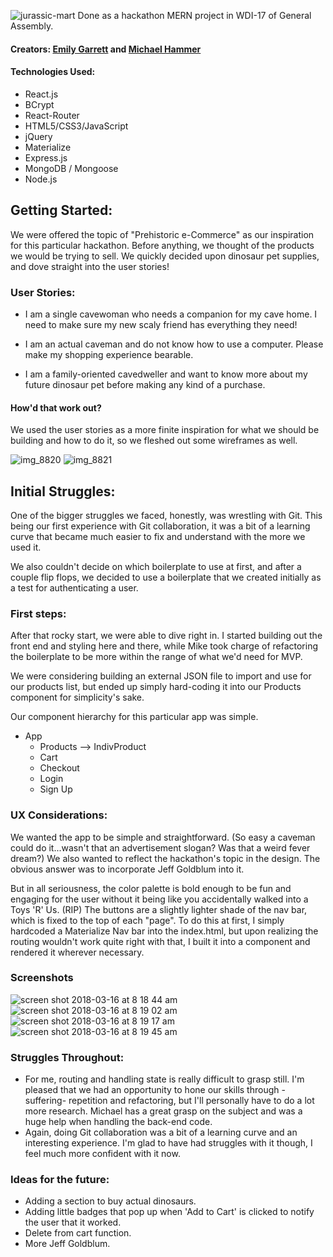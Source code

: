 ![jurassic-mart](https://user-images.githubusercontent.com/25888207/37524921-9421118e-28e8-11e8-83ef-6e61cc1c132b.png)
Done as a hackathon MERN project in WDI-17 of General Assembly. 

#### Creators: [Emily Garrett](https://github.com/egarrett94) and [Michael Hammer](https://github.com/HamMike/jurassic-mart)

#### Technologies Used: 
* React.js
* BCrypt
* React-Router 
* HTML5/CSS3/JavaScript
* jQuery
* Materialize
* Express.js
* MongoDB / Mongoose
* Node.js

## Getting Started:

We were offered the topic of "Prehistoric e-Commerce" as our inspiration for this particular hackathon. Before anything, we thought of the products we would be trying to sell. We quickly decided upon dinosaur pet supplies, and dove straight into the user stories! 

### User Stories: 

* I am a single cavewoman who needs a companion for my cave home. I need to make sure my new scaly friend has everything they need! 

* I am an actual caveman and do not know how to use a computer. Please make my shopping experience bearable.

* I am a family-oriented cavedweller and want to know more about my future dinosaur pet before making any kind of a purchase. 

#### How'd that work out? 

We used the user stories as a more finite inspiration for what we should be building and how to do it, so we fleshed out some wireframes as well. 

![img_8820](https://user-images.githubusercontent.com/25888207/37528735-9a7d75f4-28f2-11e8-9353-330dc3fbf4a6.JPG)
![img_8821](https://user-images.githubusercontent.com/25888207/37528737-9a9008cc-28f2-11e8-9b11-aaa1f254310a.JPG)

## Initial Struggles:

One of the bigger struggles we faced, honestly, was wrestling with Git. This being our first experience with Git collaboration, it was a bit of a learning curve that became much easier to fix and understand with the more we used it. 

We also couldn't decide on which boilerplate to use at first, and after a couple flip flops, we decided to use a boilerplate that we created initially as a test for authenticating a user. 

### First steps: 

After that rocky start, we were able to dive right in. I started building out the front end and styling here and there, while Mike took charge of refactoring the boilerplate to be more within the range of what we'd need for MVP. 

We were considering building an external JSON file to import and use for our products list, but ended up simply hard-coding it into our Products component for simplicity's sake. 

Our component hierarchy for this particular app was simple. 

* App 
  - Products --> IndivProduct
  - Cart 
  - Checkout
  - Login
  - Sign Up
  
### UX Considerations:

We wanted the app to be simple and straightforward. (So easy a caveman could do it...wasn't that an advertisement slogan? Was that a weird fever dream?) We also wanted to reflect the hackathon's topic in the design. The obvious answer was to incorporate Jeff Goldblum into it. 

But in all seriousness, the color palette is bold enough to be fun and engaging for the user without it being like you accidentally walked into a Toys 'R' Us. (RIP) The buttons are a slightly lighter shade of the nav bar, which is fixed to the top of each "page". To do this at first, I simply hardcoded a Materialize Nav bar into the index.html, but upon realizing the routing wouldn't work quite right with that, I built it into a component and rendered it wherever necessary. 

### Screenshots 

![screen shot 2018-03-16 at 8 18 44 am](https://user-images.githubusercontent.com/25888207/37528862-e38831a8-28f2-11e8-94ba-eb0cd66cc64e.png)
![screen shot 2018-03-16 at 8 19 02 am](https://user-images.githubusercontent.com/25888207/37528863-e39bd44c-28f2-11e8-9cad-a45dc47bd475.png)
![screen shot 2018-03-16 at 8 19 17 am](https://user-images.githubusercontent.com/25888207/37528864-e3ae061c-28f2-11e8-9a14-f91f2736a294.png)
![screen shot 2018-03-16 at 8 19 45 am](https://user-images.githubusercontent.com/25888207/37528866-e3c407e6-28f2-11e8-9569-d559ffdcd8db.png)

### Struggles Throughout: 

* For me, routing and handling state is really difficult to grasp still. I'm pleased that we had an opportunity to hone our skills through -suffering- repetition and refactoring, but I'll personally have to do a lot more research. Michael has a great grasp on the subject and was a huge help when handling the back-end code. 
* Again, doing Git collaboration was a bit of a learning curve and an interesting experience. I'm glad to have had struggles with it though, I feel much more confident with it now. 

### Ideas for the future: 

* Adding a section to buy actual dinosaurs.
* Adding little badges that pop up when 'Add to Cart' is clicked to notify the user that it worked.
* Delete from cart function. 
* More Jeff Goldblum. 
